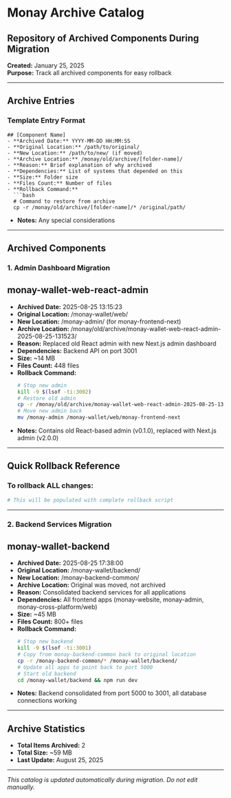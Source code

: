 # Monay Archive Catalog
## Repository of Archived Components During Migration

**Created:** January 25, 2025  
**Purpose:** Track all archived components for easy rollback

---

## Archive Entries

### Template Entry Format
```
## [Component Name]
- **Archived Date:** YYYY-MM-DD HH:MM:SS
- **Original Location:** /path/to/original/
- **New Location:** /path/to/new/ (if moved)
- **Archive Location:** /monay/old/archive/[folder-name]/
- **Reason:** Brief explanation of why archived
- **Dependencies:** List of systems that depended on this
- **Size:** Folder size
- **Files Count:** Number of files
- **Rollback Command:** 
  ```bash
  # Command to restore from archive
  cp -r /monay/old/archive/[folder-name]/* /original/path/
  ```
- **Notes:** Any special considerations

---

## Archived Components

### 1. Admin Dashboard Migration
## monay-wallet-web-react-admin
- **Archived Date:** 2025-08-25 13:15:23
- **Original Location:** /monay-wallet/web/
- **New Location:** /monay-admin/ (for monay-frontend-next)
- **Archive Location:** /monay/old/archive/monay-wallet-web-react-admin-2025-08-25-131523/
- **Reason:** Replaced old React admin with new Next.js admin dashboard
- **Dependencies:** Backend API on port 3001
- **Size:** ~14 MB
- **Files Count:** 448 files
- **Rollback Command:** 
  ```bash
  # Stop new admin
  kill -9 $(lsof -ti:3002)
  # Restore old admin
  cp -r /monay/old/archive/monay-wallet-web-react-admin-2025-08-25-131523/* /monay-wallet/web/
  # Move new admin back
  mv /monay-admin /monay-wallet/web/monay-frontend-next
  ```
- **Notes:** Contains old React-based admin (v0.1.0), replaced with Next.js admin (v2.0.0)

---

## Quick Rollback Reference

### To rollback ALL changes:
```bash
# This will be populated with complete rollback script
```

---

### 2. Backend Services Migration
## monay-wallet-backend
- **Archived Date:** 2025-08-25 17:38:00
- **Original Location:** /monay-wallet/backend/
- **New Location:** /monay-backend-common/
- **Archive Location:** Original was moved, not archived
- **Reason:** Consolidated backend services for all applications
- **Dependencies:** All frontend apps (monay-website, monay-admin, monay-cross-platform/web)
- **Size:** ~45 MB
- **Files Count:** 800+ files
- **Rollback Command:** 
  ```bash
  # Stop new backend
  kill -9 $(lsof -ti:3001)
  # Copy from monay-backend-common back to original location
  cp -r /monay-backend-common/* /monay-wallet/backend/
  # Update all apps to point back to port 5000
  # Start old backend
  cd /monay-wallet/backend && npm run dev
  ```
- **Notes:** Backend consolidated from port 5000 to 3001, all database connections working

---

## Archive Statistics
- **Total Items Archived:** 2
- **Total Size:** ~59 MB
- **Last Update:** August 25, 2025

---

*This catalog is updated automatically during migration. Do not edit manually.*